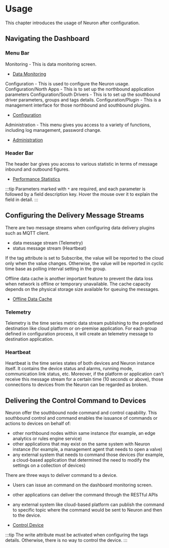 # Usage

This chapter introduces the usage of Neuron after configuration.

## Navigating the Dashboard

### Menu Bar

Monitoring - This is data monitoring screen.

* [Data Monitoring](./monitoring.md)

Configuration - This is used to configure the Neuron usage.
Configuration/North Apps - This is to set up the northbound application parameters
Configuration/South Drivers - This is to set up the southbound driver parameters, groups and tags details.
Configuration/Plugin - This is a management interface for those northbound and southbound plugins.

* [Configuration](../configuration/configuration.md)

Administration - This menu gives you access to a variety of functions, including log management, password change.

* [Administration](./admin/admin.md)

### Header Bar

The header bar gives you access to various statistic in terms of message inbound and outbound figures.

* [Performance Statistics](./dashboard/data-statistics.md)

:::tip
Parameters marked with `*` are required, and each parameter is followed by a field description key. Hover the mouse over it to explain the field in detail.
:::

## Configuring the Delivery Message Streams

There are two message streams when configuring data delivery plugins such as MQTT client.
* data message stream (Telemetry)
* status message stream (Heartbeat)

If the tag attribute is set to Subscribe, the value will be reported to the cloud only when the value changes. Otherwise, the value will be reported in cyclic time base as polling interval setting in the group.

Offline data cache is another important feature to prevent the data loss when network is offline or temporary unavailable. The cache capacity depends on the physical storage size available for queuing the messages.

* [Offline Data Cache](./offline-data-cache.md)

### Telemetry

Telemetry is the time series metric data stream publishing to the predefined destination like cloud platform or on-premise application. For each group defined in configuration process, it will create an telemetry message to destination application.

### Heartbeat

Heartbeat is the time series states of both devices and Neuron instance itself. It contains the device status and alarms, running mode, communication link status, etc. Moreover, if the platform or application can't receive this message stream for a certain time (10 seconds or above), those connections to devices from the Neuron can be regarded as broken.

## Delivering the Control Command to Devices

Neuron offer the southbound node command and control capability. This southbound control and command enables the issuance of commands or actions to devices on behalf of:

* other northbound nodes within same instance (for example, an edge analytics or rules engine service)
* other applications that may exist on the same system with Neuron instance (for example, a management agent that needs to open a valve)
* any external system that needs to command those devices (for example, a cloud-based application that determined the need to modify the settings on a collection of devices)

There are three ways to deliver command to a device.
* Users can issue an command on the dashboard monitoring screen.
* other applications can deliver the command through the RESTful APIs
* any external system like cloud-based platform can publish the command to specific topic where the command would be sent to Neuron and then to the device.

* [Control Device](./device-control.md)

:::tip
The write attribute must be activated when configuring the tags details. Otherwise, there is no way to control the device.
:::
